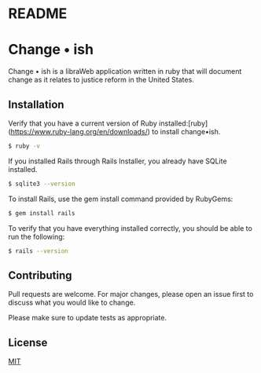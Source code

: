 # README

# Change • ish

Change • ish is a  libraWeb application written in ruby that will document change as it relates to justice reform in the United States.

## Installation

 Verify that you have a current version of Ruby installed:[ruby] (https://www.ruby-lang.org/en/downloads/) to install change•ish.

```bash
$ ruby -v
```
If you installed Rails through Rails Installer, you already have SQLite installed.

```bash
$ sqlite3 --version
```
To install Rails, use the gem install command provided by RubyGems:

```bash
$ gem install rails
```
To verify that you have everything installed correctly, you should be able to run the following:

```bash
$ rails --version
```

## Contributing
Pull requests are welcome. For major changes, please open an issue first to discuss what you would like to change.

Please make sure to update tests as appropriate.

## License
[MIT](https://choosealicense.com/licenses/mit/)